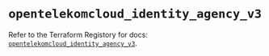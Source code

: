 # `opentelekomcloud_identity_agency_v3`

Refer to the Terraform Registory for docs: [`opentelekomcloud_identity_agency_v3`](https://registry.terraform.io/providers/opentelekomcloud/opentelekomcloud/1.35.8/docs/resources/identity_agency_v3).
